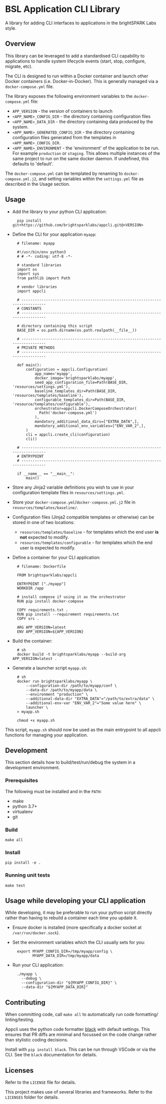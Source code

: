 # BSL Application CLI Library

A library for adding CLI interfaces to applications in the brightSPARK Labs
style.

## Overview

This library can be leveraged to add a standardised CLI capability to
applications to handle system lifecycle events (start, stop, configure,
migrate, etc).

The CLI is designed to run within a Docker container and launch other Docker
containers (i.e. Docker-in-Docker). This is generally managed via a
`docker-compose.yml` file.

The library exposes the following environment variables to the `docker-compose.yml` file:

- `APP_VERSION` - the version of containers to launch
- `<APP_NAME>_CONFIG_DIR` - the directory containing configuration files
- `<APP_NAME>_DATA_DIR` - the directory containing data produced by the system.
- `<APP_NAME>_GENERATED_CONFIG_DIR` - the directory containing configuration
  files generated from the templates in `<APP_NAME>_CONFIG_DIR`.
- `<APP_NAME>_ENVIRONMENT` - the 'environment' of the application to be run. For
  example `production` or `staging`. This allows multiple instances of the same
  project to run on the same docker daemon. If undefined, this defaults to
  'default'.

The `docker-compose.yml` can be templated by renaming to `docker-compose.yml.j2`, and
setting variables within the `settings.yml` file as described in the Usage section.

## Usage

- Add the library to your python CLI application:

        pip install git+https://github.com/brightsparklabs/appcli.git@<VERSION>

- Define the CLI for your application `myapp`:

        # filename: myapp

        #!/usr/bin/env python3
        # # -*- coding: utf-8 -*-

        # standard libraries
        import os
        import sys
        from pathlib import Path

        # vendor libraries
        import appcli

        # ------------------------------------------------------------------------------
        # CONSTANTS
        # ------------------------------------------------------------------------------

        # directory containing this script
        BASE_DIR = os.path.dirname(os.path.realpath(__file__))

        # ------------------------------------------------------------------------------
        # PRIVATE METHODS
        # ------------------------------------------------------------------------------

        def main():
            configuration = appcli.Configuration(
                app_name='myapp',
                docker_image='brightsparklabs/myapp',
                seed_app_configuration_file=Path(BASE_DIR, 'resources/settings.yml'),
                baseline_templates_dir=Path(BASE_DIR, 'resources/templates/baseline'),
                configurable_templates_dir=Path(BASE_DIR, 'resource/templates/configurable'),
                orchestrator=appcli.DockerComposeOrchestrator(
                  Path('docker-compose.yml')
                ),
                mandatory_additional_data_dirs=["EXTRA_DATA",],
                mandatory_additional_env_variables=["ENV_VAR_2",],
            )
            cli = appcli.create_cli(configuration)
            cli()

        # ------------------------------------------------------------------------------
        # ENTRYPOINT
        # ------------------------------------------------------------------------------

        if __name__ == "__main__":
            main()

- Store any Jinja2 variable definitions you wish to use in your configuration
  template files in `resources/settings.yml`.
- Store your `docker-compose.yml`/`docker-compose.yml.j2` file in `resources/templates/baseline/`.
- Configuration files (Jinja2 compatible templates or otherwise) can be stored in one
  of two locations:
  - `resources/templates/baseline` - for templates which the end user **is not** expected to modify.
  - `resources/templates/configurable` - for templates which the end user is expected to modify.
- Define a container for your CLI application:

        # filename: Dockerfile

        FROM brightsparklabs/appcli

        ENTRYPOINT ["./myapp"]
        WORKDIR /app

        # install compose if using it as the orchestrator
        RUN pip install docker-compose

        COPY requirements.txt .
        RUN pip install --requirement requirements.txt
        COPY src .

        ARG APP_VERSION=latest
        ENV APP_VERSION=${APP_VERSION}

- Build the container:

        # sh
        docker build -t brightsparklabs/myapp --build-arg APP_VERSION=latest .

- Generate a launcher script `myapp.sh`:

        # sh
        docker run brightsparklabs/myapp \
            --configuration-dir /path/to/myapp/conf \
            --data-dir /path/to/myapp/data \
            --environment "production" \
            --additional-data-dir "EXTRA_DATA"="/path/to/extra/data" \
            --additional-env-var "ENV_VAR_2"="Some value here" \
            launcher \
        > myapp.sh

        chmod +x myapp.sh

This script, `myapp.sh` should now be used as the main entrypoint to all appcli
functions for managing your application.

## Development

This section details how to build/test/run/debug the system in a development
environment.

### Prerequisites

The following must be installed and in the `PATH`:

- make
- python 3.7+
- virtualenv
- git

### Build

    make all

### Install

    pip install -e .

### Running unit tests

    make test

## Usage while developing your CLI application

While developing, it may be preferable to run your python script directly
rather than having to rebuild a container each time you update it.

- Ensure docker is installed (more specifically a docker socket at
  `/var/run/docker.sock`).
- Set the environment variables which the CLI usually sets for you:

        export MYAPP_CONFIG_DIR=/tmp/myapp/config \
               MYAPP_DATA_DIR=/tmp/myapp/data

- Run your CLI application:

        ./myapp \
          --debug \
          --configuration-dir "${MYAPP_CONFIG_DIR}" \
          --data-dir "${MYAPP_DATA_DIR}"

## Contributing

When committing code, call `make all` to automatically run code formatting/
linting/testing.

Appcli uses the python code formatter [black](https://pypi.org/project/black/)
with default settings. This ensures that PR diffs are minimal and focussed on
the code change rather than stylistic coding decisions.

Install with `pip install black`. This can be run through VSCode or via the
CLI. See the `black` documentation for details.

## Licenses

Refer to the `LICENSE` file for details.

This project makes use of several libraries and frameworks. Refer to the
`LICENSES` folder for details.
